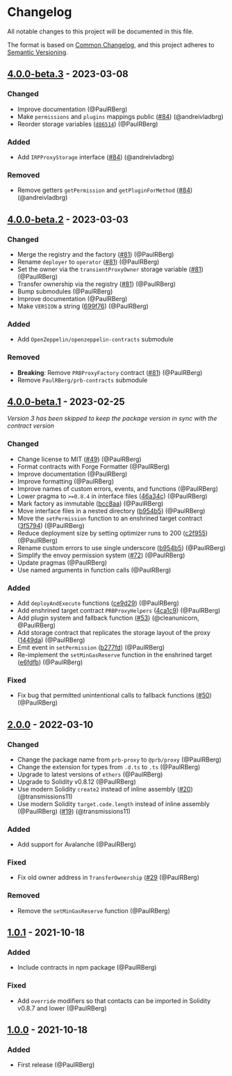 # Changelog

All notable changes to this project will be documented in this file.

The format is based on [Common Changelog](https://common-changelog.org/), and this project adheres to
[Semantic Versioning](https://semver.org/spec/v2.0.0.html).

[4.0.0-beta.3]: https://github.com/PaulRBerg/prb-proxy/compare/v4.0.0-beta.2...v4.0.0-beta.3
[4.0.0-beta.2]: https://github.com/PaulRBerg/prb-proxy/compare/v4.0.0-beta.1...v4.0.0-beta.2
[4.0.0-beta.1]: https://github.com/PaulRBerg/prb-proxy/compare/v2.0.0...v4.0.0-beta.1
[2.0.0]: https://github.com/PaulRBerg/prb-proxy/compare/v1.0.1...v2.0.0
[1.0.1]: https://github.com/PaulRBerg/prb-proxy/compare/v1.0.0...v1.0.1
[1.0.0]: https://github.com/PaulRBerg/prb-proxy/releases/tag/v1.0.0

## [4.0.0-beta.3] - 2023-03-08

### Changed

- Improve documentation (@PaulRBerg)
- Make `permissions` and `plugins` mappings public ([#84](https://github.com/PaulRBerg/prb-proxy/pull/84)) (@andreivladbrg)
- Reorder storage variables ([`d86514`](https://github.com/PaulRBerg/prb-proxy/commit/d86514)) (@PaulRBerg)

### Added

- Add `IRPProxyStorage` interface ([#84](https://github.com/PaulRBerg/prb-proxy/pull/84)) (@andreivladbrg)

### Removed

- Remove getters `getPermission` and `getPluginForMethod` ([#84](https://github.com/PaulRBerg/prb-proxy/pull/84)) (@andreivladbrg)

## [4.0.0-beta.2] - 2023-03-03

### Changed

- Merge the registry and the factory ([#81](https://github.com/PaulRBerg/prb-proxy/pull/81)) (@PaulRBerg)
- Rename `deployer` to `operator` ([#81](https://github.com/PaulRBerg/prb-proxy/pull/81)) (@PaulRBerg)
- Set the owner via the `transientProxyOwner` storage variable ([#81](https://github.com/PaulRBerg/prb-proxy/pull/81)) (@PaulRBerg)
- Transfer ownership via the registry ([#81](https://github.com/PaulRBerg/prb-proxy/pull/81)) (@PaulRBerg)
- Bump submodules (@PaulRBerg)
- Improve documentation (@PaulRBerg)
- Make `VERSION` a string ([699f76](https://github.com/PaulRBerg/prb-proxy/commit/699f76)) (@PaulRBerg)

### Added

- Add `OpenZeppelin/openzeppelin-contracts` submodule

### Removed

- **Breaking**: Remove `PRBProxyFactory` contract ([#81](https://github.com/PaulRBerg/prb-proxy/pull/81)) (@PaulRBerg)
- Remove `PaulRBerg/prb-contracts` submodule

## [4.0.0-beta.1] - 2023-02-25

_Version 3 has been skipped to keep the package version in sync with the contract version_

### Changed

- Change license to MIT ([#49](https://github.com/PaulRBerg/prb-proxy/issues/49)) (@PaulRBerg)
- Format contracts with Forge Formatter (@PaulRBerg)
- Improve documentation (@PaulRBerg)
- Improve formatting (@PaulRBerg)
- Improve names of custom errors, events, and functions (@PaulRBerg)
- Lower pragma to `>=0.8.4` in interface files ([46a34c](https://github.com/PaulRBerg/prb-proxy/commit/46a34c)) (@PaulRBerg)
- Mark factory as immutable ([bcc8aa](https://github.com/PaulRBerg/prb-proxy/commit/bcc8aa)) (@PaulRBerg)
- Move interface files in a nested directory ([b954b5](https://github.com/PaulRBerg/prb-proxy/commit/b954b5)) (@PaulRBerg)
- Move the `setPermission` function to an enshrined target contract ([3f5794](https://github.com/PaulRBerg/prb-proxy/commit/3f5794)) (@PaulRBerg)
- Reduce deployment size by setting optimizer runs to 200 ([c2f955](https://github.com/PaulRBerg/prb-proxy/commit/c2f955)) (@PaulRBerg)
- Rename custom errors to use single underscore ([b954b5](https://github.com/PaulRBerg/prb-proxy/commit/b954b5)) (@PaulRBerg)
- Simplify the envoy permission system ([#72](https://github.com/PaulRBerg/prb-proxy/issues/73)) (@PaulRBerg)
- Update pragmas (@PaulRBerg)
- Use named arguments in function calls (@PaulRBerg)

### Added

- Add `deployAndExecute` functions ([ce9d29](https://github.com/PaulRBerg/prb-proxy/commit/ce9d29)) (@PaulRBerg)
- Add enshrined target contract `PRBProxyHelpers` ([4ca1c9](https://github.com/PaulRBerg/prb-proxy/commit/4ca1c9)) (@PaulRBerg)
- Add plugin system and fallback function ([#53](https://github.com/PaulRBerg/prb-proxy/pull/53)) (@cleanunicorn, @PaulRBerg)
- Add storage contract that replicates the storage layout of the proxy ([1449da](https://github.com/PaulRBerg/prb-proxy/commit/1449da)) (@PaulRBerg)
- Emit event in `setPermission` ([b277fd](https://github.com/PaulRBerg/prb-proxy/commit/b277fd)) (@PaulRBerg)
- Re-implement the `setMinGasReserve` function in the enshrined target ([e6fdfb](https://github.com/PaulRBerg/prb-proxy/commit/e6fdfb)) (@PaulRBerg)

### Fixed

- Fix bug that permitted unintentional calls to fallback functions ([#50](https://github.com/PaulRBerg/prb-proxy/issues/50)) (@PaulRBerg)

## [2.0.0] - 2022-03-10

### Changed

- Change the package name from `prb-proxy` to `@prb/proxy` (@PaulRBerg)
- Change the extension for types from `.d.ts` to `.ts` (@PaulRBerg)
- Upgrade to latest versions of `ethers` (@PaulRBerg)
- Upgrade to Solidity v0.8.12 (@PaulRBerg)
- Use modern Solidity `create2` instead of inline assembly ([#20](https://github.com/PaulRBerg/prb-proxy/pull/20)) (@transmissions11)
- Use modern Solidity `target.code.length` instead of inline assembly (@PaulRBerg) ([#19](https://github.com/PaulRBerg/prb-proxy/pull/19))
  (@transmissions11)

### Added

- Add support for Avalanche (@PaulRBerg)

### Fixed

- Fix old owner address in `TransferOwnership` ([#29](https://github.com/PaulRBerg/prb-proxy/pull/29) (@PaulRBerg)

### Removed

- Remove the `setMinGasReserve` function (@PaulRBerg)

## [1.0.1] - 2021-10-18

### Added

- Include contracts in npm package (@PaulRBerg)

### Fixed

- Add `override` modifiers so that contacts can be imported in Solidity v0.8.7 and lower (@PaulRBerg)

## [1.0.0] - 2021-10-18

### Added

- First release (@PaulRBerg)
